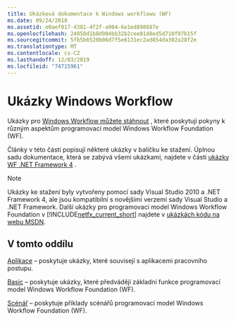 ```yaml
---
title: Ukázková dokumentace k Windows workflowu (WF)
ms.date: 09/24/2018
ms.assetid: e0aef017-4381-4f2f-a904-6e1ed898687e
ms.openlocfilehash: 24858d1b8d904bb32b2cee01d8ed5d710f97b15f
ms.sourcegitcommit: 5fb5b6520b06d7f5e6131ec2ad854da302a28f2e
ms.translationtype: MT
ms.contentlocale: cs-CZ
ms.lasthandoff: 12/03/2019
ms.locfileid: "74715961"
---
```

# <a name="windows-workflow-wf-samples"></a>Ukázky Windows Workflow

Ukázky pro [Windows Workflow můžete stáhnout](https://www.microsoft.com/download/details.aspx?id=21459) , které poskytují pokyny k různým aspektům programovací model Windows Workflow Foundation (WF).

Články v této části popisují některé ukázky v balíčku ke stažení. Úplnou sadu dokumentace, která se zabývá všemi ukázkami, najdete v části [ukázky WF .NET Framework 4](https://docs.microsoft.com/previous-versions/dotnet/netframework-4.0/dd483375(v%3dvs.100)) .

> [!NOTE]
> Ukázky ke stažení byly vytvořeny pomocí sady Visual Studio 2010 a .NET Framework 4, ale jsou kompatibilní s novějšími verzemi sady Visual Studio a .NET Framework. Další ukázky pro programovací model Windows Workflow Foundation v [!INCLUDE[netfx_current_short](../../../../includes/netfx-current-short-md.md)] najdete v [ukázkách kódu na webu MSDN](https://aka.ms/WF45Samples).

## <a name="in-this-section"></a>V tomto oddílu

[Aplikace](application.md) – poskytuje ukázky, které souvisejí s aplikacemi pracovního postupu.

[Basic](basic.md) – poskytuje ukázky, které předvádějí základní funkce programovací model Windows Workflow Foundation (WF).

[Scénář](scenario.md) – poskytuje příklady scénářů programovací model Windows Workflow Foundation (WF).
